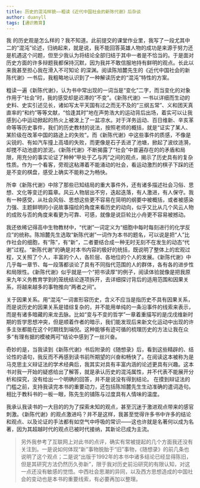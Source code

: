```yaml
---
title: 历史的混沌样貌——粗读《近代中国社会的新陈代谢》后杂谈
author: duanyll
tags: [通识教育]
---
```


我 的历史观是怎么样的？我不知道。此前提交的课堂作业里，我写了一段尤其中二的“混沌”论述，归纳起来，就是说，我不能回答英雄人物的成功是来源于努力还是机遇这个问题，但至少我认为将结论全部归结于其中一者是不恰当的。于是面对历史方面的许多辩题我都保持沉默，因为我并不敢信服地持有鲜明的观点。长此以来我甚至担心我在滑入不可知论 的深渊。阅读陈旭麓先生的《近代中国社会的新陈代谢》一书后，我粗略地认识到了一种解读历史的“混沌”特性的方案。

粗读一遍《新陈代谢》，认为书中常出现的一词当是“变化”二字，而当变化的对象作用于“社会”时，我的感受却是迟滞的“不变”。《新陈代谢》一书以详细而生动的史料、史实引述见长，诸如写太平天国有过之而无不及的“三纲五常”、义和团天真直率的“和约”等等文献，“恰逢其时”地在声势浩大的运动背后出场，着实可以让我感到心中运动掀起的热火上被泼上了一盆凉水。对于洋务运动、百日维新、辛亥革命等等历史事件，我们的历史教材的说法，按照老师的概括，就是“证实了某人、某阶级在改革中国的路途上的失败”。而《新陈代谢》中这些事件的质感，不像是尖锐的、有如汽车撞上高墙的失败，而更像是石子丢进了池塘，掀起了波纹涟漪，却搅不动池底的淤泥。《新陈代谢》不断揭露了“社会”中普遍存在的的矛盾和局限，用充分的事实论证了种种“甲处于乙与丙”之间的观点，揭示了历史具有的复杂性质。作为一个看客，旁观这粘滞着不能涌动的社会，看运动激烈的棋子下踩的还是不变的棋盘，感受上确实不能称之为畅快。

所幸《新陈代谢》中除了那些已知结局的重大事件外，还有诸多描述社会习俗、思想、文化等变迁的篇章。风云人物层出不穷，迭起迭落，有人激进，有人保守。我有一种感受，从社会风俗、思想这些更不容易在简明的纲要中被概括，或者被感染力强、主题鲜明的小说故事描绘的角度来看历史的动向，似乎又比从几个风云人物的成败与否的角度来看更为可靠、可感，就像是说巨轮比小舟更不容易被撼动。

我还依稀记得高中生物教材中，“代谢”一词定义为“细胞中每时每刻进行的化学反应”的统称。陈旭麓先生选取“新陈代谢”一词作为本书的题名，可以说是把“人”比作社会的细胞，有“陈”，有“新”，二者要结合成一种无时无刻不在发生的动态“代谢”过程。“新陈代谢”的确是对本书内容的极好的统括，既说明了整体上的宏观过程，又关照了个人，丰富的个人，各阶层、各地位的个人的发展。《新陈代谢》中几乎每一章节、每一段落都谈论了具有不同指代范围的人的群体，各有各的进步性和局限性。《新陈代谢》似乎就是一个“把书读厚”的例子，阅读体验就像是把我原来九年义务教育学到的笼统结论逐项拆开，去详细探讨背后的适用范围和因果关系，将越来越多的事物推向“两者之间”。

关于因果关系。用“混沌”一词害形容历史，含义不应当是指历史不具有因果关系，而是说历史的因果关系是错综复杂的，并不能用单纯的一条沿事件的线索来表示，而是有诸多暗藏的来龙去脉。比如“变与不变的哲学”一章着重描写的是戊戌维新时期的哲学思想冲突，但是顺着作者的暗示，我们能发现后来新文化运动中出现的许多主张都能在这个时期找到端倪。这种能够有迹可循的梳理历史的方法让我在众多“有理有据的模棱两可”结论中感到了一丝兴奋。

奇妙的是，当我读到《新陈代谢》书后附录的《随想录》后，看到这些精辟的、结论性的语句，我反而不再感到读书前所期望的兴奋和畅快了。在阅读这本被称为是马克思主义辩证法的学术经典后，我其实对具有丰富内涵的论述更具有兴趣。这本书对我一开始的疑惑给出了解答，就是承认历史的混沌属性，并不代表不能展开分析和探究，没有给出一个明确的回答，并不是说没有得到结论。
在摸到辩证法的门槛之前，支持我读完本书的重要动力，还包括陈旭麓先生生动准确的遣词造句。相比于教科书的一板一眼，陈先生的铺陈与过度具有人情味的温度。

我承认我读书的一大目的的为了探索未知的观点，甚至沉迷于激进观点带来的感官刺激。《新陈代谢》的观点激进吗？并不是这样，我甚至觉得许多书中许多的结论和观点、以及论证的手法都有如空气中呼吸的常识——这也许就是名著何以成为名著，因为其超越时代的观点已被时代接纳，其新论已成为主流。

> 另外我参考了互联网上对此书的点评，确实有常被提起的几个方面我还没有关注到。一是说如何体现“新”事物脱胎于“旧”事物，《随想录》的前几条也说明了这个观点；二是说“出版于1992年的本书中诸多结论已经显得陈旧，但是其研究方法仍然历久弥新”，限于我对历史前沿研究的有限认知，对这一点还没有敏感的觉悟。中西社会思潮的异同，以及西方思想造成的中国社会的变动也是本书的重要线索，有必要再加以整理。
